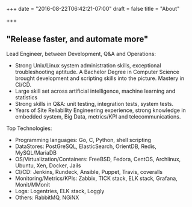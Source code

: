 +++
date = "2016-08-22T06:42:21-07:00"
draft = false
title = "About"

+++

"Release faster, and automate more"
--

Lead Engineer, between Development, Q&A and Operations:

* Strong Unix/Linux system administration skills, exceptional troubleshooting aptitude. A Bachelor Degree in Computer Science brought development and scripting skills into the picture. Mastery in CI/CD.
* Large skill set across artificial intelligence, machine learning and statistics
* Strong skills in Q&A: unit testing, integration tests, system tests.
* Years of Site Reliability Engineering experience, strong knowledge in embedded system, Big Data, metrics/KPI and telecommunications.

Top Technologies:

* Programming languages: Go, C, Python, shell scripting
* DataStores: PostGreSQL, ElasticSearch, OrientDB, Redis, MySQL/MariaDB
* OS/Virtualization/Containers: FreeBSD, Fedora, CentOS, Archlinux, Ubuntu, Xen, Docker, Jails
* CI/CD: Jenkins, Rundeck, Ansible, Puppet, Travis, coveralls
* Monitoring/Metrics/KPIs: Zabbix, TICK stack, ELK stack, Grafana, Monit/MMonit
* Logs: Logentries, ELK stack, Loggly
* Others: RabbitMQ, NGiNX

